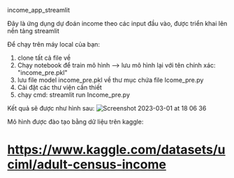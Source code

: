 income_app_streamlit

Đây là ứng dụng dự đoán income theo các input đầu vào, được triển khai lên nền tảng streamlit

Để chạy trên máy local của bạn:
1. clone tất cả file về
2. Chạy notebook để train mô hình --> lưu mô hình lại với tên chính xác: "income_pre.pkl"
3. lưu file model income_pre.pkl về thư mục chứa file Icome_pre.py
4. Cài đặt các thư viện cần thiết
5. chạy cmd: streamlit run Income_pre.py

Kết quả sẽ được như hình sau:
![Screenshot 2023-03-01 at 18 06 36](https://user-images.githubusercontent.com/75346165/222122230-13b0889c-62d2-4803-969e-41a0f460e27f.png)



Mô hình được đào tạo bằng dữ liệu trên kaggle: 
# https://www.kaggle.com/datasets/uciml/adult-census-income
